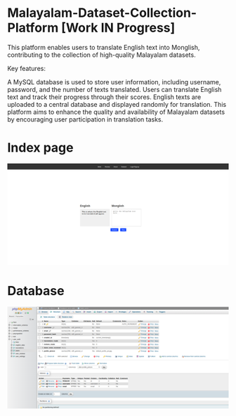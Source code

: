 # Malayalam-Dataset-Collection-Platform [Work IN Progress]

This platform enables users to translate English text into Monglish, contributing to the collection of high-quality Malayalam datasets.

Key features:

A MySQL database is used to store user information, including username, password, and the number of texts translated.
Users can translate English text and track their progress through their scores.
English texts are uploaded to a central database and displayed randomly for translation.
This platform aims to enhance the quality and availability of Malayalam datasets by encouraging user participation in translation tasks.



# Index page
<img src= "https://github.com/lroe/Malayalam-Dataset-Collection-Platform/blob/main/1.png">

# Database
<img src= "https://github.com/lroe/Malayalam-Dataset-Collection-Platform/blob/main/2.png">
